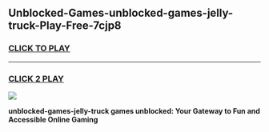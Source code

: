 
## Unblocked-Games-unblocked-games-jelly-truck-Play-Free-7cjp8
<h3>
<a href="https://premium76.site?title=unblocked-games-jelly-truck&ref=20A">CLICK TO PLAY</a></h3>
<hr>

<h3>
<a href="https://premium76.site?title=unblocked-games-jelly-truck&ref=20A">CLICK 2 PLAY</a>
  
</h3>

<a href="https://premium76.site?title=unblocked-games-jelly-truck&ref=20A"><img src="https://clearcache.store/games.png"></a>


**unblocked-games-jelly-truck games unblocked: Your Gateway to Fun and Accessible Online Gaming**
